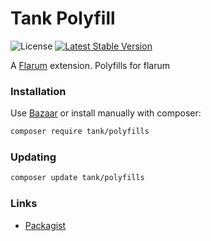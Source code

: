 # Tank Polyfill

![License](https://img.shields.io/packagist/l/tank/polyfills) [![Latest Stable Version](https://img.shields.io/packagist/v/tank/flarum-polyfill.svg)](https://packagist.org/packages/tank/flarum-polyfill)

A [Flarum](http://flarum.org) extension. Polyfills for flarum

### Installation

Use [Bazaar](https://discuss.flarum.org/d/5151-flagrow-bazaar-the-extension-marketplace) or install manually with composer:

```sh
composer require tank/polyfills
```

### Updating

```sh
composer update tank/polyfills
```

### Links

- [Packagist](https://packagist.org/packages/tank/polyfills)
